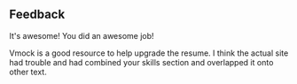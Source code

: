 ## Feedback

It's awesome! You did an awesome job!

Vmock is a good resource to help upgrade the resume. I think the actual site had trouble and had combined your skills section and overlapped it onto other text.